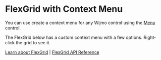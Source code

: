 FlexGrid with Context Menu
==========================

You can use create a context menu for any Wijmo control using the
[Menu](https://www.grapecity.com/wijmo/api/classes/wijmo_input.menu.html) control.

The FlexGrid below has a custom context menu with a few options.
Right-click the grid to see it.

[Learn about FlexGrid](https://www.grapecity.com/wijmo/flexgrid-javascript-data-grid) |
[FlexGrid API Reference](https://www.grapecity.com/wijmo/api/classes/wijmo_grid.flexgrid.html)